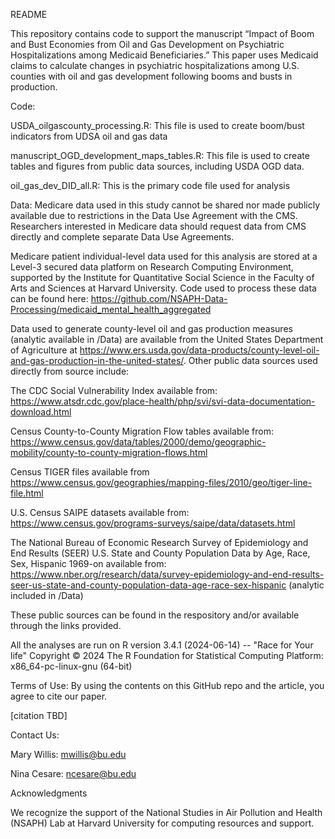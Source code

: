 README  

 

This repository contains code to support the manuscript “Impact of Boom and Bust Economies from Oil and Gas Development on Psychiatric Hospitalizations among Medicaid Beneficiaries.” This paper uses Medicaid claims to calculate changes in psychiatric hospitalizations among U.S. counties with oil and gas development following booms and busts in production.  

 

Code: 

USDA_oilgascounty_processing.R: This file is used to create boom/bust indicators from UDSA oil and gas data  

manuscript_OGD_development_maps_tables.R: This file is used to create tables and figures from public data sources, including USDA OGD data. 

oil_gas_dev_DID_all.R: This is the primary code file used for analysis 

 

Data: 
Medicare data used in this study cannot be shared nor made publicly available due to restrictions in the Data Use Agreement with the CMS. Researchers interested in Medicare data should request data from CMS directly and complete separate Data Use Agreements. 

 

Medicare patient individual-level data used for this analysis are stored at a Level-3 secured data platform on Research Computing Environment, supported by the Institute for Quantitative Social Science in the Faculty of Arts and Sciences at Harvard University. Code used to process these data can be found here: https://github.com/NSAPH-Data-Processing/medicaid_mental_health_aggregated 

 

Data used to generate county-level oil and gas production measures (analytic available in /Data) are available from the United States Department of Agriculture at https://www.ers.usda.gov/data-products/county-level-oil-and-gas-production-in-the-united-states/. Other public data sources used directly from source include:  

The CDC Social Vulnerability Index available from: https://www.atsdr.cdc.gov/place-health/php/svi/svi-data-documentation-download.html  

Census County-to-County Migration Flow tables available from: https://www.census.gov/data/tables/2000/demo/geographic-mobility/county-to-county-migration-flows.html  

Census TIGER files available from https://www.census.gov/geographies/mapping-files/2010/geo/tiger-line-file.html 

U.S. Census SAIPE datasets available from: https://www.census.gov/programs-surveys/saipe/data/datasets.html  

The National Bureau of Economic Research Survey of Epidemiology and End Results (SEER) U.S. State and County Population Data by Age, Race, Sex, Hispanic 1969-on available from: https://www.nber.org/research/data/survey-epidemiology-and-end-results-seer-us-state-and-county-population-data-age-race-sex-hispanic (analytic included in /Data)

These public sources can be found in the respository and/or available through the links provided.
 

All the analyses are run on 
R version 3.4.1 (2024-06-14) -- "Race for Your life" 
Copyright © 2024 The R Foundation for Statistical Computing 
Platform: x86_64-pc-linux-gnu (64-bit) 

 

Terms of Use: 
By using the contents on this GitHub repo and the article, you agree to cite our paper. 

 

[citation TBD] 

 

Contact Us: 

Mary Willis: mwillis@bu.edu 

Nina Cesare: ncesare@bu.edu  

 

Acknowledgments 

We recognize the support of the National Studies in Air Pollution and Health (NSAPH) Lab at Harvard University for computing resources and support.  
 
